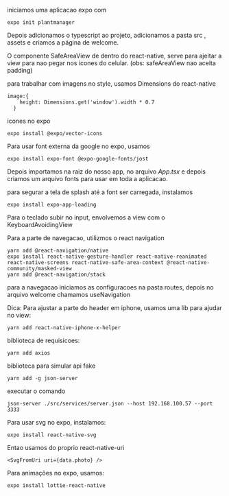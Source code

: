 iniciamos uma aplicacao expo com 
```
expo init plantmanager
```
Depois adicionamos o typescript ao projeto, adicionamos a pasta src , assets 
e criamos a página de welcome.

O componente SafeAreaView de dentro do react-native, serve para ajeitar
a view para nao pegar nos icones do celular. (obs: safeAreaView nao aceita padding)

para trabalhar com imagens no style, usamos  Dimensions do react-native
```
image:{
    height: Dimensions.get('window').width * 0.7
  }
```

icones no expo
```
expo install @expo/vector-icons
```

Para usar font externa da google no expo, usamos
```
expo install expo-font @expo-google-fonts/jost
```
Depois importamos na raiz do nosso app, no arquivo <i>App.tsx</i> e depois
criamos um arquivo fonts para usar em toda a aplicacao.

para segurar a tela de splash até a font ser carregada, instalamos
```
expo install expo-app-loading
```

Para o teclado subir no input, envolvemos a view com o KeyboardAvoidingView

Para a parte de navegacao, utilizmos o react navigation
```
yarn add @react-navigation/native
expo install react-native-gesture-handler react-native-reanimated react-native-screens react-native-safe-area-context @react-native-community/masked-view
yarn add @react-navigation/stack
```

para a navegacao iniciamos as configuracoes na pasta routes, depois
no arquivo welcome chamamos useNavigation

Dica: Para ajustar a parte do header em iphone, usamos uma lib para ajudar no view:
```
yarn add react-native-iphone-x-helper
```

biblioteca de requisicoes:
```
yarn add axios
```

biblioteca para simular api fake
```
yarn add -g json-server
```

executar o comando
```
json-server ./src/services/server.json --host 192.168.100.57 --port 3333
```

Para usar svg no expo, instalamos:
```
expo install react-native-svg
```
Entao usamos do proprio react-native-uri
```
<SvgFromUri uri={data.photo} />
```


Para animações no expo, usamos:
```
expo install lottie-react-native
```